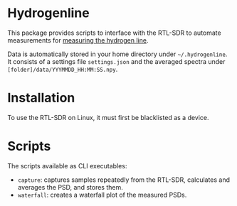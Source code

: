 # Hydrogenline

This package provides scripts to interface with the RTL-SDR to automate measurements for [measuring the hydrogen line](https://www.on5vo.be/html/radio/hydrogenline.html).

Data is automatically stored in your home directory under `~/.hydrogenline`. It consists of a settings file `settings.json` and the averaged spectra under `[folder]/data/YYYMMDD_HH:MM:SS.npy`.

# Installation

To use the RTL-SDR on Linux, it must first be blacklisted as a device.

# Scripts

The scripts available as CLI executables:

- `capture`: captures samples repeatedly from the RTL-SDR, calculates and averages the PSD, and stores them.
- `waterfall`: creates a waterfall plot of the measured PSDs.